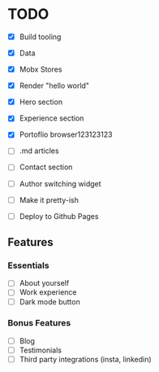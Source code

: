 # TODO

- [x] Build tooling
- [x] Data
- [x] Mobx Stores
- [x] Render "hello world"
- [x] Hero section
- [x] Experience section
- [x] Portoflio browser123123123
- [ ] .md articles
- [ ] Contact section
- [ ] Author switching widget
- [ ] Make it pretty-ish
- [ ] Deploy to Github Pages


## Features


### Essentials

- [ ] About yourself
- [ ] Work experience
- [ ] Dark mode button

### Bonus Features

- [ ] Blog
- [ ] Testimonials 
- [ ] Third party integrations (insta, linkedin)
